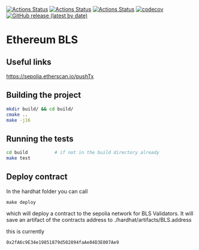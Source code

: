 [![Actions Status](https://github.com/filipdutescu/modern-cpp-template/workflows/MacOS/badge.svg)](https://github.com/filipdutescu/modern-cpp-template/actions)
[![Actions Status](https://github.com/filipdutescu/modern-cpp-template/workflows/Windows/badge.svg)](https://github.com/filipdutescu/modern-cpp-template/actions)
[![Actions Status](https://github.com/filipdutescu/modern-cpp-template/workflows/Ubuntu/badge.svg)](https://github.com/filipdutescu/modern-cpp-template/actions)
[![codecov](https://codecov.io/gh/filipdutescu/modern-cpp-template/branch/master/graph/badge.svg)](https://codecov.io/gh/filipdutescu/modern-cpp-template)
[![GitHub release (latest by date)](https://img.shields.io/github/v/release/filipdutescu/modern-cpp-template)](https://github.com/filipdutescu/modern-cpp-template/releases)

# Ethereum BLS 

## Useful links
https://sepolia.etherscan.io/pushTx

## Building the project

```bash
mkdir build/ && cd build/
cmake ..
make -j16
```

## Running the tests

```bash
cd build          # if not in the build directory already
make test
```

## Deploy contract
In the hardhat folder you can call 
```
make deploy
```

which will deploy a contract to the sepolia network for BLS Validators. It will save an artifact of the contracts address to
./hardhat/artifacts/BLS.address

this is currently
```
0x2fA6c9E34e19851879d502894faAe04D3E007Ae9
```
